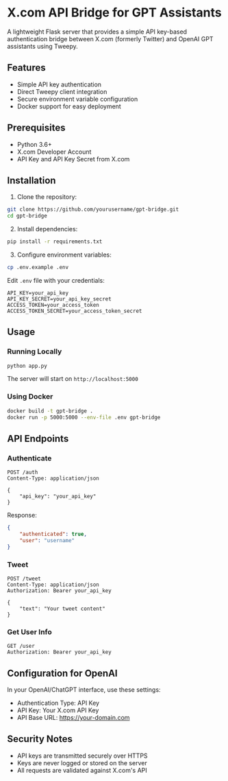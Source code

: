 # X.com API Bridge for GPT Assistants

A lightweight Flask server that provides a simple API key-based authentication bridge between X.com (formerly Twitter) and OpenAI GPT assistants using Tweepy.

## Features

- Simple API key authentication
- Direct Tweepy client integration
- Secure environment variable configuration
- Docker support for easy deployment

## Prerequisites

- Python 3.6+
- X.com Developer Account
- API Key and API Key Secret from X.com

## Installation

1. Clone the repository:
```bash
git clone https://github.com/yourusername/gpt-bridge.git
cd gpt-bridge
```

2. Install dependencies:
```bash
pip install -r requirements.txt
```

3. Configure environment variables:
```bash
cp .env.example .env
```

Edit `.env` file with your credentials:
```
API_KEY=your_api_key
API_KEY_SECRET=your_api_key_secret
ACCESS_TOKEN=your_access_token
ACCESS_TOKEN_SECRET=your_access_token_secret
```

## Usage

### Running Locally

```bash
python app.py
```

The server will start on `http://localhost:5000`

### Using Docker

```bash
docker build -t gpt-bridge .
docker run -p 5000:5000 --env-file .env gpt-bridge
```

## API Endpoints

### Authenticate
```http
POST /auth
Content-Type: application/json

{
    "api_key": "your_api_key"
}
```

Response:
```json
{
    "authenticated": true,
    "user": "username"
}
```

### Tweet
```http
POST /tweet
Content-Type: application/json
Authorization: Bearer your_api_key

{
    "text": "Your tweet content"
}
```

### Get User Info
```http
GET /user
Authorization: Bearer your_api_key
```

## Configuration for OpenAI

In your OpenAI/ChatGPT interface, use these settings:

- Authentication Type: API Key
- API Key: Your X.com API Key
- API Base URL: https://your-domain.com

## Security Notes

- API keys are transmitted securely over HTTPS
- Keys are never logged or stored on the server
- All requests are validated against X.com's API
